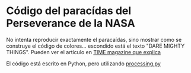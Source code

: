 # Código del paracídas del Perseverance de la NASA

No intenta reproducir exactamente el paracaídas, sino mostrar como se construye el código de colores...  escondido está el texto "DARE MIGHTY THINGS". Pueden ver el artículo en [TIME magazine que explica](https://time.com/5942177/perseverance-rover-parachute-message/)

El código está escrito en Python, pero utilizando [processing.py](https://py.processing.org/)
